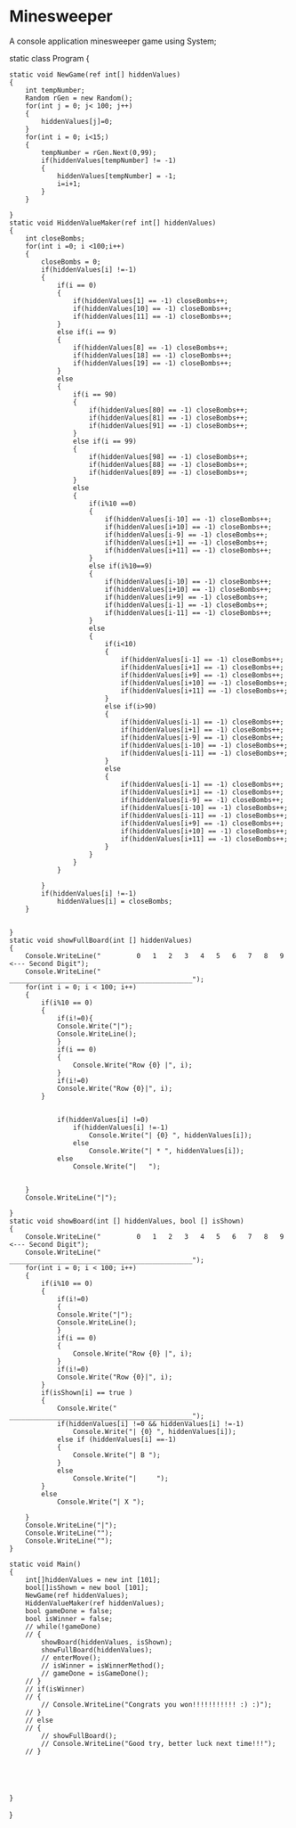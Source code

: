 # Minesweeper
A console application minesweeper game
using System;


static class Program
{
	
	static void NewGame(ref int[] hiddenValues)
	{
		int tempNumber;
		Random rGen = new Random();
		for(int j = 0; j< 100; j++)
		{
			hiddenValues[j]=0;
		}
		for(int i = 0; i<15;)
		{
			tempNumber = rGen.Next(0,99);
			if(hiddenValues[tempNumber] != -1)
			{
				hiddenValues[tempNumber] = -1;
				i=i+1;
			}
		}

	}
	static void HiddenValueMaker(ref int[] hiddenValues)
	{
		int closeBombs;
		for(int i =0; i <100;i++)
		{
			closeBombs = 0;
			if(hiddenValues[i] !=-1)
			{
				if(i == 0)
				{
					if(hiddenValues[1] == -1) closeBombs++;
					if(hiddenValues[10] == -1) closeBombs++;
					if(hiddenValues[11] == -1) closeBombs++;
				}
				else if(i == 9)
				{
					if(hiddenValues[8] == -1) closeBombs++;
					if(hiddenValues[18] == -1) closeBombs++;
					if(hiddenValues[19] == -1) closeBombs++;
				}
				else
				{
					if(i == 90)
					{
						if(hiddenValues[80] == -1) closeBombs++;
						if(hiddenValues[81] == -1) closeBombs++;
						if(hiddenValues[91] == -1) closeBombs++;
					}
					else if(i == 99)
					{
						if(hiddenValues[98] == -1) closeBombs++;
						if(hiddenValues[88] == -1) closeBombs++;
						if(hiddenValues[89] == -1) closeBombs++;
					}
					else
					{
						if(i%10 ==0)
						{
							if(hiddenValues[i-10] == -1) closeBombs++;
							if(hiddenValues[i+10] == -1) closeBombs++;
							if(hiddenValues[i-9] == -1) closeBombs++;
							if(hiddenValues[i+1] == -1) closeBombs++;
							if(hiddenValues[i+11] == -1) closeBombs++;
						}
						else if(i%10==9)
						{
							if(hiddenValues[i-10] == -1) closeBombs++;
							if(hiddenValues[i+10] == -1) closeBombs++;
							if(hiddenValues[i+9] == -1) closeBombs++;
							if(hiddenValues[i-1] == -1) closeBombs++;
							if(hiddenValues[i-11] == -1) closeBombs++;
						}
						else
						{
							if(i<10)
							{
								if(hiddenValues[i-1] == -1) closeBombs++;
								if(hiddenValues[i+1] == -1) closeBombs++;
								if(hiddenValues[i+9] == -1) closeBombs++;
								if(hiddenValues[i+10] == -1) closeBombs++;
								if(hiddenValues[i+11] == -1) closeBombs++;
							}
							else if(i>90)
							{
								if(hiddenValues[i-1] == -1) closeBombs++;
								if(hiddenValues[i+1] == -1) closeBombs++;
								if(hiddenValues[i-9] == -1) closeBombs++;
								if(hiddenValues[i-10] == -1) closeBombs++;
								if(hiddenValues[i-11] == -1) closeBombs++;
							}
							else
							{
								if(hiddenValues[i-1] == -1) closeBombs++;
								if(hiddenValues[i+1] == -1) closeBombs++;
								if(hiddenValues[i-9] == -1) closeBombs++;
								if(hiddenValues[i-10] == -1) closeBombs++;
								if(hiddenValues[i-11] == -1) closeBombs++;
								if(hiddenValues[i+9] == -1) closeBombs++;
								if(hiddenValues[i+10] == -1) closeBombs++;
								if(hiddenValues[i+11] == -1) closeBombs++;
							}
						}
					}
				}
			
			}
			if(hiddenValues[i] !=-1)
				hiddenValues[i] = closeBombs;
		}
		
		
	}
	static void showFullBoard(int [] hiddenValues)
	{
		Console.WriteLine("         0   1   2   3   4   5   6   7   8   9    <--- Second Digit");
		Console.WriteLine("  ______________________________________________");
		for(int i = 0; i < 100; i++)
		{
			if(i%10 == 0)
			{
				if(i!=0){
				Console.Write("|");
				Console.WriteLine();
				}
				if(i == 0)
				{
					Console.Write("Row {0} |", i);
				}
				if(i!=0)
				Console.Write("Row {0}|", i);
			}

				
				if(hiddenValues[i] !=0)
					if(hiddenValues[i] !=-1)
						Console.Write("| {0} ", hiddenValues[i]);
					else
						Console.Write("| * ", hiddenValues[i]);
				else
					Console.Write("|   ");
			
				
		}
		Console.WriteLine("|");
		
	}
	static void showBoard(int [] hiddenValues, bool [] isShown)
	{
		Console.WriteLine("         0   1   2   3   4   5   6   7   8   9    <--- Second Digit");
		Console.WriteLine("  ______________________________________________");
		for(int i = 0; i < 100; i++)
		{
			if(i%10 == 0)
			{
				if(i!=0)
				{
				Console.Write("|");
				Console.WriteLine();
				}
				if(i == 0)
				{
					Console.Write("Row {0} |", i);
				}
				if(i!=0)
				Console.Write("Row {0}|", i);
			}
			if(isShown[i] == true )
			{
				Console.Write("  ______________________________________________");
				if(hiddenValues[i] !=0 && hiddenValues[i] !=-1)
					Console.Write("| {0} ", hiddenValues[i]);
				else if (hiddenValues[i] ==-1)
				{
					Console.Write("| B ");
				}
				else
					Console.Write("|     ");
			}
			else
				Console.Write("| X ");
				
		}
		Console.WriteLine("|");
		Console.WriteLine("");
		Console.WriteLine("");
	}
	
	static void Main()
	{
		int[]hiddenValues = new int [101];
		bool[]isShown = new bool [101];
		NewGame(ref hiddenValues);
		HiddenValueMaker(ref hiddenValues);
		bool gameDone = false;
		bool isWinner = false;
		// while(!gameDone)
		// {
			showBoard(hiddenValues, isShown);
			showFullBoard(hiddenValues);
			// enterMove();
			// isWinner = isWinnerMethod();
			// gameDone = isGameDone();
		// }
		// if(isWinner)
		// {
			// Console.WriteLine("Congrats you won!!!!!!!!!!! :) :)");
		// }
		// else
		// {
			// showFullBoard();
			// Console.WriteLine("Good try, better luck next time!!!");
		// }
		
		
		
		
		
	}
	
	
}
